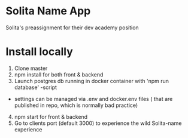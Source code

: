 # Solita Name App

Solita's preassignment for their dev academy position

# Install locally

1. Clone master
2. npm install for both front & backend
3. Launch postgres db running in docker container with 'npm run database' -script
  - settings can be managed via .env and docker.env files ( that are published in repo, which is normally bad practice)
4. npm start for front & backend
5. Go to clients port (default 3000) to experience the wild Solita-name experience
